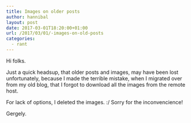 ```yaml
---
title: Images on older posts
author: hannibal
layout: post
date: 2017-03-01T18:20:00+01:00
url: /2017/03/01/-images-on-old-posts
categories:
  - rant
---
```


Hi folks.

Just a quick headsup, that older posts and images, may have been lost unfortunately, because I made the terrible mistake, when I
migrated over from my old blog, that I forgot to download all the images from the remote host.

For lack of options, I deleted the images. :/ Sorry for the inconvencience!

Gergely.

